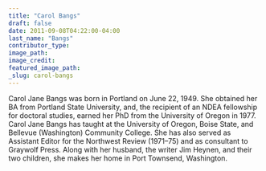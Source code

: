 ```yaml
---
title: "Carol Bangs"
draft: false
date: 2011-09-08T04:22:00-04:00
last_name: "Bangs"
contributor_type:
image_path:
image_credit:
featured_image_path:
_slug: carol-bangs
---
```


Carol Jane Bangs was born in Portland on June 22, 1949. She obtained her BA from Portland State University, and, the recipient of an NDEA fellowship for doctoral studies, earned her PhD from the University of Oregon in 1977. Carol Jane Bangs has taught at the University of Oregon, Boise State, and Bellevue (Washington) Community College. She has also served as Assistant Editor for the Northwest Review (1971–75) and as consultant to Graywolf Press. Along with her husband, the writer Jim Heynen, and their two children, she makes her home in Port Townsend, Washington.

